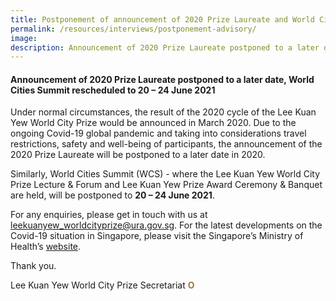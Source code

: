 ```yaml
---
title: Postponement of announcement of 2020 Prize Laureate and World Cities Summit
permalink: /resources/interviews/postponement-advisory/
image: 
description: Announcement of 2020 Prize Laureate postponed to a later date. World Cities Summit rescheduled to 20 – 24 June 2021
---
```


#### **Announcement of 2020 Prize Laureate postponed to a later date, World Cities Summit rescheduled to 20 – 24 June 2021**

Under normal circumstances, the result of the 2020 cycle of the Lee Kuan Yew World City Prize would be announced in March 2020. Due to the ongoing Covid-19 global pandemic and taking into considerations travel restrictions, safety and well-being of participants, the announcement of the 2020 Prize Laureate will be postponed to a later date in 2020. 

Similarly, World Cities Summit (WCS) - where the Lee Kuan Yew World City Prize Lecture & Forum and Lee Kuan Yew Prize Award Ceremony & Banquet are held, will be postponed to **20 – 24 June 2021**. 

For any enquiries, please get in touch with us at [leekuanyew_worldcityprize@ura.gov.sg](mailto:leekuanyew_worldcityprize@ura.gov.sg). For the latest developments on the Covid-19 situation in Singapore, please visit the Singapore’s Ministry of Health’s [website](https://www.moh.gov.sg/).

Thank you.

Lee Kuan Yew World City Prize Secretariat **<font color="#967942">O</font>** 
